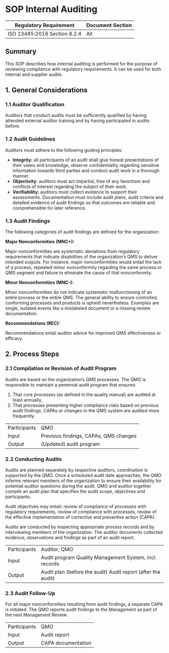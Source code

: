<!--
This work is licensed under the Creative Commons Attribution 4.0 International
License:

    <http://creativecommons.org/licenses/by/4.0/>

Templates copyright OpenRegulatory. Originals available at:

    <https://openregulatory.com/templates/>

General content copyright Radiotherapy AI.
-->

# SOP Internal Auditing

| Regulatory Requirement       | Document Section |
|------------------------------|------------------|
| ISO 13485:2016 Section 8.2.4 | All              |

## Summary

This SOP describes how internal auditing is performed for the purpose of reviewing compliance with regulatory
requirements. It can be used for both internal and supplier audits.

## 1. General Considerations

### 1.1 Auditor Qualification

Auditors that conduct audits must be sufficiently qualified by having attended external auditor training and
by having participated in audits before.

### 1.2 Audit Guidelines

Auditors must adhere to the following guiding principles:

* **Integrity:** all participants of an audit shall give honest presentations of their views and knowledge,
  observe confidentiality regarding sensitive information towards third parties and conduct audit work in a
  thorough manner.
* **Objectivity**: auditors must act impartial, free of any favoritism and conflicts of interest regarding the
  subject of their work.
* **Verifiability:** auditors must collect evidence to support their assessments. Documentation must include
  audit plans, audit criteria and detailed evidence of audit findings so that outcomes are reliable and
  comprehensible for later reference.

### 1.3 Audit Findings

The following categories of audit findings are defined for the organization:

**Major Nonconformities (MNC+):**

Major nonconformities are systematic deviations from regulatory requirements that indicate disabilities of the
organization’s QMS to deliver intended outputs. For instance, major nonconformities would entail the lack of a
process, repeated minor nonconformity regarding the same process or QMS segment and failure to eliminate the
cause of that nonconformity.

**Minor Nonconformities (MNC-):**

Minor nonconformities do not indicate systematic malfunctioning of an entire process or the entire QMS. The
general ability to ensure controlled, conforming processes and products is upheld nevertheless. Examples are
single, isolated events like a mislabeled document or a missing review documentation.

**Recommendations (REC):**

Recommendations entail auditor advice for improved QMS effectiveness or efficacy.

## 2. Process Steps

### 2.1 Compilation or Revision of Audit Program

Audits are based on the organization’s QMS processes. The QMO is responsible to maintain a perennial audit
program that ensures:

1. That core processes (as defined in the quality manual) are audited at least annually,
2. That processes presenting higher compliance risks based on previous audit findings, CAPAs or changes to the
   QMS system are audited more frequently.

|              |                                       |
|--------------|---------------------------------------|
| Participants | QMO                                   |
| Input        | Previous findings, CAPAs, QMS changes |
| Output       | (Updated) audit program               |

### 2.2 Conducting Audits

Audits are planned separately by respective auditors, coordination is supported by the QMO. Once a scheduled
audit date approaches, the QMO informs relevant members of the organization to ensure their availability for
potential auditor questions during the audit. QMO and auditor together compile an audit plan that specifies
the audit scope, objectives and participants.

Audit objectives may entail: review of compliance of processes with regulatory requirements, review of
compliance with processes, review of the effective implementation of corrective and preventive action (CAPA).

Audits are conducted by inspecting appropriate process records and by interviewing members of the
organization. The auditor documents collected evidence, observations and findings as part of an audit report.

|              |                                                              |
|--------------|--------------------------------------------------------------|
| Participants | Auditor, QMO                                                 |
| Input        | Audit program Quality Management System, incl. records       |
| Output       | Audit plan (before the audit) Audit report (after the audit) |

### 2.3 Audit Follow-Up

For all major nonconformities resulting from audit findings, a separate CAPA is initiated.
The QMO reports audit findings to the Management as part of the next Management Review.

|              |                    |
|--------------|--------------------|
| Participants | QMO                |
| Input        | Audit report       |
| Output       | CAPA documentation |
